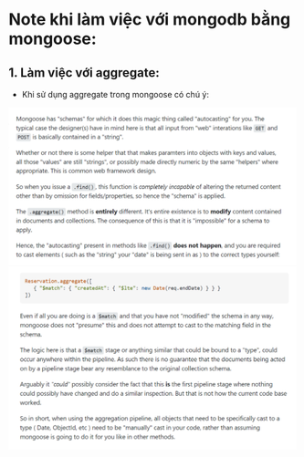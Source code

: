 # Note khi làm việc với mongodb bằng mongoose:

## 1. Làm việc với aggregate:

- Khi sử dụng  aggregate trong mongoose có chú ý:

![1](./img/1.png)
![2](./img/2.png)